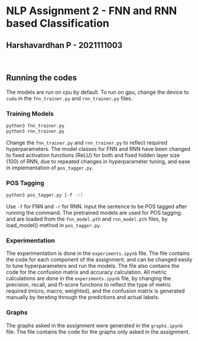 # NLP Assignment 2 - FNN and RNN based Classification
## Harshavardhan P - 2021111003

<br>

## Running the codes

The models are run on cpu by default. To run on gpu, change the device to `cuda` in the `fnn_trainer.py` and `rnn_trainer.py` files.

### Training Models
```bash
python3 fnn_trainer.py
python3 rnn_trainer.py
```
Change the `fnn_trainer.py` and `rnn_trainer.py` to reflect required hyperparameters. The model classes for FNN and RNN have been changed to fixed activation functions (ReLU) for both and fixed hidden layer size (100) of RNN, due to repeated changes in hyperparameter tuning, and ease in implementation of `pos_tagger.py`.

### POS Tagging
```bash
python3 pos_tagger.py [-f -r]
```
Use `-f` for FNN and `-r` for RNN. Input the sentence to be POS tagged after running the command. The pretrained models are used for POS tagging. and are loaded from the `fnn_model.pth` and `rnn_model.pth` files, by load_model() method in `pos_tagger.py`.

### Experimentation
The experimentation is done in the `experiments.ipynb` file. The file contains the code for each component of the assignment, and can be changed easily to tune hyperparameters and run the models. The file also contains the code for the confusion matrix and accuracy calculation.
All metric calculations are done in the `experiments.ipynb` file, by changing the precision, recall, and f1-score functions to reflect the type of metric required (micro, macro, weighted), and the confusion matrix is generated manually by iterating through the predictions and actual labels.

### Graphs
The graphs asked in the assignment were generated in the `graphs.ipynb` file. The file contains the code for the graphs only asked in the assignment.
